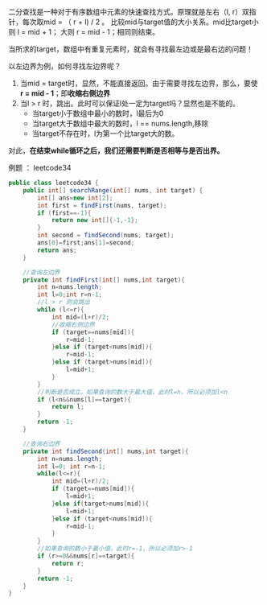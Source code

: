 二分查找是一种对于有序数组中元素的快速查找方式。原理就是左右（l, r）双指针，每次取mid = （ r + l) / 2 。
比较mid与target值的大小关系。mid比target小则 l = mid + 1； 大则 r = mid - 1；相同则结束。

当所求的target，数组中有重复元素时，就会有寻找最左边或是最右边的问题！

以左边界为例，如何寻找左边界呢？
1. 当mid = target时，显然，不能直接返回。由于需要寻找左边界，那么，要使 **r = mid - 1**；即**收缩右侧边界**
2. 当l > r 时，跳出。此时可以保证l处一定为target吗？显然也是不能的。
    * 当target小于数组中最小的数时，l最后为0
    * 当target大于数组中最大的数时，l == nums.length,移除
    * 当target不存在时，l为第一个比target大的数。
    
对此，**在结束while循环之后，我们还需要判断是否相等与是否出界。**

例题 ： leetcode34

```java
public class leetcode34 {
    public int[] searchRange(int[] nums, int target) {
        int[] ans=new int[2];
        int first = findFirst(nums, target);
        if (first==-1){
            return new int[]{-1,-1};
        }
        int second = findSecond(nums, target);
        ans[0]=first;ans[1]=second;
        return ans;
    }

    //查询左边界
    private int findFirst(int[] nums,int target){
        int n=nums.length;
        int l=0;int r=n-1;
        //l > r 则会跳出
        while (l<=r){
            int mid=(l+r)/2;
            //收缩右侧边界
            if (target==nums[mid]){
                r=mid-1;
            }else if (target<nums[mid]){
                r=mid-1;
            }else if (target>nums[mid]){
                l=mid+1;
            }
        }
        //判断是否成立。如果查询的数大于最大值，此时l=n，所以必须加l<n
        if (l<n&&nums[l]==target){
            return l;
        }
        return -1;
    }

    //查询右边界
    private int findSecond(int[] nums,int target){
        int n=nums.length;
        int l=0; int r=n-1;
        while(l<=r){
            int mid=(l+r)/2;
            if (target==nums[mid]){
                l=mid+1;
            }else if(target>nums[mid]){
                l=mid+1;
            }else if (target<nums[mid]){
                r=mid-1;
            }
        }
        //如果查询的数小于最小值，此时r=-1，所以必须加r>-1
        if (r>=0&&nums[r]==target){
            return r;
        }
        return -1;
    }
}
```